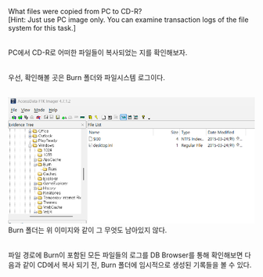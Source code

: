 What files were copied from PC to CD-R?<br>
[Hint: Just use PC image only. You can examine transaction logs of the file system for this task.]<br><br>

PC에서 CD-R로 어떠한 파일들이 복사되었는 지를 확인해보자.<br><br>

우선, 확인해볼 곳은 Burn 폴더와 파일시스템 로그이다.<br><br>

![alt text](1.png)<br>
Burn 폴더는 위 이미지와 같이 그 무엇도 남아있지 않다.<br><br>

파일 경로에 Burn이 포함된 모든 파일들의 로그를 DB Browser를 통해 확인해보면 다음과 같이 CD에서 복사 되기 전, Burn 폴더에 임시적으로 생성된 기록들을 볼 수 있다.

